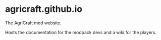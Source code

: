 # agricraft.github.io

The AgriCraft mod website.

Hosts the documentation for the modpack devs and a wiki for the players.
